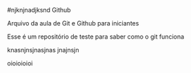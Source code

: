 #njknjnadjksnd Github

Arquivo da aula de Git e Github para iniciantes

Esse é um repositório de teste para saber como o git funciona

knasnjnsjnasjnas
jnajnsjn

oioioioioi  
